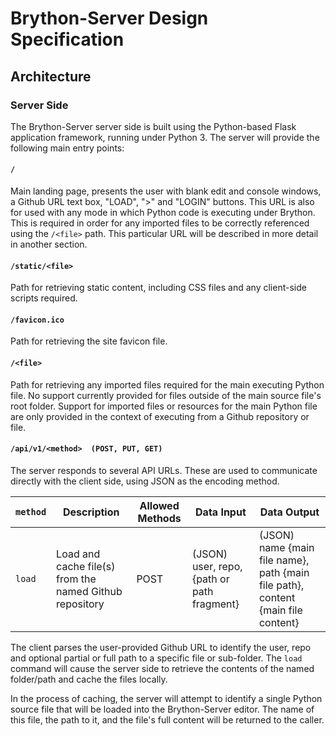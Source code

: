 # Brython-Server Design Specification

## Architecture

### Server Side

The Brython-Server server side is built using the Python-based Flask application framework, running under
Python 3. The server will provide the following main entry points:

#### `/`

Main landing page, presents the user with blank edit and console windows, a Github URL text box, "LOAD", ">" and "LOGIN"
buttons. This URL is also for used with any mode in which Python code is executing under Brython. This is required
in order for any imported files to be correctly referenced using the `/<file>` path. This particular URL will be
described in more detail in another section.

#### `/static/<file>`

Path for retrieving static content, including CSS files and any client-side scripts required. 

#### `/favicon.ico`

Path for retrieving the site favicon file.

#### `/<file>` 

Path for retrieving any imported files required for the main executing Python file. No support currently provided
for files outside of the main source file's root folder. Support for imported files or resources for the main
Python file are only provided in the context of executing from a Github repository or file.

#### `/api/v1/<method>  (POST, PUT, GET)`

The server responds to several API URLs. These are used to communicate directly with the
client side, using JSON as the encoding method.

`method`  | Description   | Allowed Methods | Data Input  | Data Output
---       | ---           | ---             | ---         | ---
`load`    | Load and cache file(s) from the named Github repository | POST | (JSON) user, repo, {path or path fragment} | (JSON) name {main file name}, path {main file path}, content {main file content}



The client parses the user-provided Github URL to identify the user, repo and optional partial or full
path to a specific file or sub-folder. The `load` command will cause the server side to retrieve the 
contents of the named folder/path and cache the files locally.

In the process of caching, the server will attempt to identify a single Python source file that will
be loaded into the Brython-Server editor. The name of this file, the path to it, and the file's full
content will be returned to the caller.

